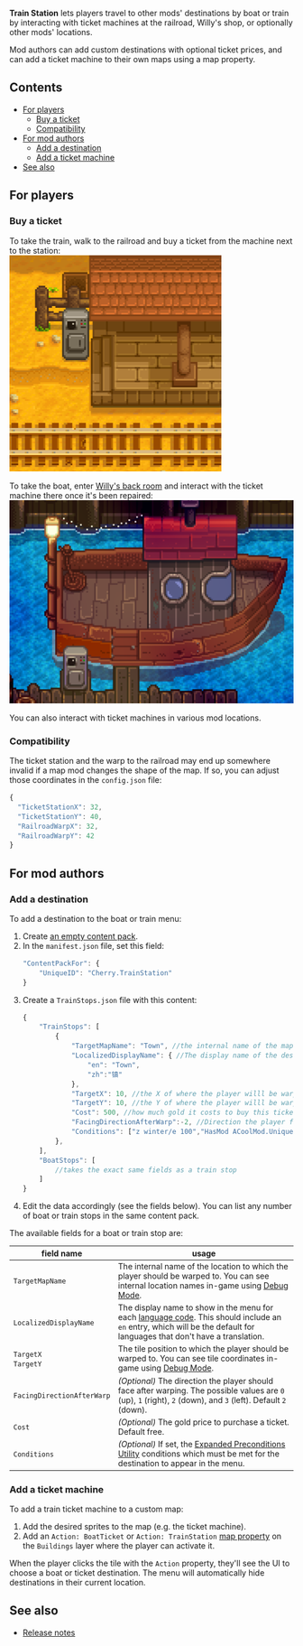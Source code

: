 ﻿**Train Station** lets players travel to other mods' destinations by boat or train by interacting with ticket machines
at the railroad, Willy's shop, or optionally other mods' locations.

Mod authors can add custom destinations with optional ticket prices, and can add a ticket machine to their own maps
using a map property.

## Contents
* [For players](#for-players)
  * [Buy a ticket](#buy-a-ticket)
  * [Compatibility](#compatibility)
* [For mod authors](#for-mod-authors)
  * [Add a destination](#add-a-destination)
  * [Add a ticket machine](#add-a-ticket-machine)
* [See also](#see-also)

## For players
### Buy a ticket
To take the train, walk to the railroad and buy a ticket from the machine next to the station:  
![](train-station.png)

To take the boat, enter [Willy's back room](https://stardewvalleywiki.com/Fish_Shop#Willy.27s_Boat)
and interact with the ticket machine there once it's been repaired:  
![](boat-dock.png)

You can also interact with ticket machines in various mod locations.

### Compatibility
The ticket station and the warp to the railroad may end up somewhere invalid if a map mod changes the shape of the map.
If so, you can adjust those coordinates in the `config.json` file:
```js
{
  "TicketStationX": 32,
  "TicketStationY": 40,
  "RailroadWarpX": 32,
  "RailroadWarpY": 42
}
```

## For mod authors
### Add a destination
To add a destination to the boat or train menu:

1. Create [an empty content pack](https://stardewvalleywiki.com/Modding:Content_packs#Create_a_content_pack).
2. In the `manifest.json` file, set this field:
   ```js
   "ContentPackFor": {
       "UniqueID": "Cherry.TrainStation"
   }
   ```
3. Create a `TrainStops.json` file with this content:
   ```js
   {
       "TrainStops": [
           {
               "TargetMapName": "Town", //the internal name of the map the player will be warped to
               "LocalizedDisplayName": { //The display name of the destination. Will default to english if no translations are found for the current language
                   "en": "Town",
                   "zh":"镇"
               },
               "TargetX": 10, //the X of where the player willl be warped to
               "TargetY": 10, //the Y of where the player willl be warped to
               "Cost": 500, //how much gold it costs to buy this ticket
               "FacingDirectionAfterWarp":-2, //Direction the player faces when they arrived. 0 is up, 1 is right, 2 is down, 3 is left. Defaults to 2
               "Conditions": ["z winter/e 100","HasMod ACoolMod.UniqueID"]; //Conditions for the destination to be available using Expanded Preconditions Utility
           },
       ],
       "BoatStops": [
           //takes the exact same fields as a train stop
       ]
   }
   ```
4. Edit the data accordingly (see the fields below). You can list any number of boat or train stops in the same content
   pack.

The available fields for a boat or train stop are:

field name                 | usage
-------------------------- | -----
`TargetMapName`            | The internal name of the location to which the player should be warped to. You can see internal location names in-game using [Debug Mode](https://www.nexusmods.com/stardewvalley/mods/679).
`LocalizedDisplayName`     | The display name to show in the menu for each [language code](https://stardewvalleywiki.com/Modding:Modder_Guide/APIs/Translation#i18n_folder). This should include an `en` entry, which will be the default for languages that don't have a translation.
`TargetX`<br />`TargetY`   | The tile position to which the player should be warped to. You can see tile coordinates in-game using [Debug Mode](https://www.nexusmods.com/stardewvalley/mods/679).
`FacingDirectionAfterWarp` | _(Optional)_ The direction the player should face after warping. The possible values are `0` (up), `1` (right), `2` (down), and `3` (left). Default `2` (down).
`Cost`                     | _(Optional)_ The gold price to purchase a ticket. Default free.
`Conditions`               | _(Optional)_ If set, the [Expanded Preconditions Utility](https://github.com/ChroniclerCherry/stardew-valley-mods/blob/Develop/ExpandedPreconditionsUtility/README.md) conditions which must be met for the destination to appear in the menu.

### Add a ticket machine
To add a train ticket machine to a custom map:

1. Add the desired sprites to the map (e.g. the ticket machine).
2. Add an `Action: BoatTicket` or `Action: TrainStation` [map property](https://stardewvalleywiki.com/Modding:Maps) on
   the `Buildings` layer where the player can activate it.

When the player clicks the tile with the `Action` property, they'll see the UI to choose a boat or ticket destination.
The menu will automatically hide destinations in their current location.

## See also
* [Release notes](release-notes.md)
